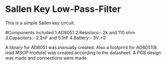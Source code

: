 # Sallen Key Low-Pass-Filter

 This is a simple Sallen key circuit.
 
#Components included
 1.AD8051
 2.Resistors:- 2k and 110 ohm
 3.Capacitors:- 2.2nF and 5.1nF
 4.Battery:- 3V ×2 
 
   A library for AD8051 was manually created.
 Also a footprint for AD8051(8 lead MSOP module) was created according to the datasheet.
 A PCB design was made and connections were made

 

